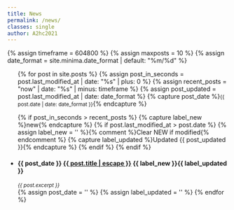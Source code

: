```yaml
---
title: News
permalink: /news/
classes: single
author: A2hc2021
---
```


{% assign timeframe = 604800 %}
{% assign maxposts = 10 %}
{% assign date_format = site.minima.date_format | default: "%m/%d" %}

<ul class="post-list text-muted list-unstyled">
{% for post in site.posts %}
  {% assign post_in_seconds = post.last_modified_at | date: "%s" | plus: 0 %}
  {% assign recent_posts = "now" | date: "%s" | minus: timeframe %}
  {% assign post_updated = post.last_modified_at | date: date_format %}
  {% capture post_date %}<small>{{ post.date | date: date_format }}</small>{% endcapture %}

  {% if post_in_seconds > recent_posts %}
  {% capture label_new %}<span class="label label-primary">new</span>{% endcapture %}
    {% if post.last_modified_at > post.date %}
      {% assign label_new = '' %}{% comment %}Clear NEW if modified{% endcomment %}
      {% capture label_updated %}<span class="label label-info">Updated <span class="badge">{{ post_updated }}</span></span>{% endcapture %}
    {% endif %}
  {% endif %}
  <li>
    <h4>{{ post_date }}
      <a class="post-link" href="{{ post.url | relative_url }}">
        {{ post.title | escape }}</a> {{ label_new }}{{ label_updated }}
      </h4>
       <small><em> {{ post.excerpt }} </em></small>
  </li>
  {% assign post_date = '' %}
  {% assign label_updated = '' %}
{% endfor %}
</ul>
